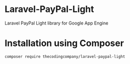 # Laravel-PayPal-Light
Laravel PayPal Light library for Google App Engine

# Installation using Composer

```
composer require thecodingcompany/laravel-paypal-light
```